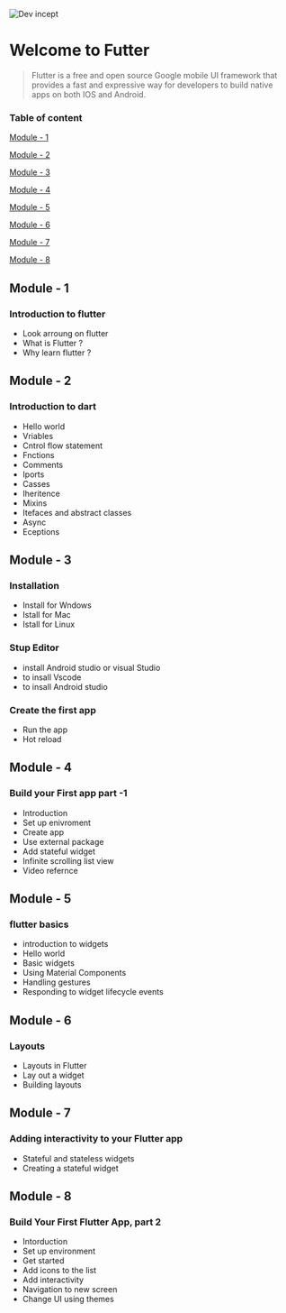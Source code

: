 ![Dev incept](https://raw.githubusercontent.com/arpit-dwivedi/DevIncept.github.io/master/assets/img/Devincept.gif)

# Welcome to Futter 

> Flutter is a free and open source Google mobile UI framework that provides a fast and expressive way for developers to build native apps on both IOS and Android.

###  Table of content

[Module - 1](#module-1)

[Module - 2](#module-2)

[Module - 3](#module-3)

[Module - 4](#module-4)

[Module - 5](#module-5)

[Module - 6](#module-6)

[Module - 7](#module-7)

[Module - 8](#module-8)


<a name="module-1"/>

## Module - 1

### Introduction to flutter 
- Look arroung on flutter 
- What is Flutter ?
- Why learn flutter ?

<a name="module-2"/>

## Module - 2
### Introduction to dart
- Hello world 
- Vriables 
- Cntrol flow statement 
- Fnctions
- Comments
- Iports 
- Casses 
- Iheritence
- Mixins
- Itefaces and abstract classes 
- Async
- Eceptions

<a name="module-3"/>

## Module - 3
### Installation
- Install for Wndows 
- Istall for Mac
- Istall for Linux 

### Stup Editor
- install Android studio  or visual Studio 
- to insall Vscode 
- to insall Android studio

### Create the first  app
- Run the app
- Hot reload

<a name="module-4"/>

## Module - 4
### Build your First app part -1 
- Introduction
- Set up enivroment 
- Create app 
- Use external package
- Add stateful widget
- Infinite scrolling list view
- Video refernce 

<a name="module-5"/>

## Module - 5
### flutter basics
- introduction to widgets
- Hello world
- Basic widgets
- Using Material Components
- Handling gestures
- Responding to widget lifecycle events

<a name="module-6"/>

## Module - 6
### Layouts
- Layouts in Flutter
- Lay out a widget
- Building layouts

<a name="module-7"/>

## Module - 7
### Adding interactivity to your Flutter app
- Stateful and stateless widgets
- Creating a stateful widget

<a name="module-8"/>

## Module - 8
### Build Your First Flutter App, part 2
- Intorduction 
- Set up environment
- Get started
- Add icons to the list
- Add interactivity
- Navigation to new screen
- Change UI using themes



